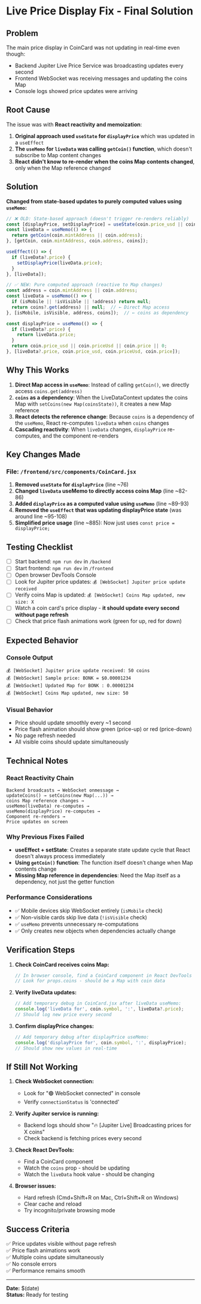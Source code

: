 # Live Price Display Fix - Final Solution

## Problem
The main price display in CoinCard was not updating in real-time even though:
- Backend Jupiter Live Price Service was broadcasting updates every second
- Frontend WebSocket was receiving messages and updating the coins Map
- Console logs showed price updates were arriving

## Root Cause
The issue was with **React reactivity and memoization**:

1. **Original approach used `useState` for `displayPrice`** which was updated in a `useEffect`
2. **The `useMemo` for `liveData` was calling `getCoin()` function**, which doesn't subscribe to Map content changes
3. **React didn't know to re-render when the coins Map contents changed**, only when the Map reference changed

## Solution
**Changed from state-based updates to purely computed values using `useMemo`:**

```jsx
// ❌ OLD: State-based approach (doesn't trigger re-renders reliably)
const [displayPrice, setDisplayPrice] = useState(coin.price_usd || coin.priceUsd || coin.price || 0);
const liveData = useMemo(() => {
  return getCoin(coin.mintAddress || coin.address);
}, [getCoin, coin.mintAddress, coin.address, coins]);

useEffect(() => {
  if (liveData?.price) {
    setDisplayPrice(liveData.price);
  }
}, [liveData]);

// ✅ NEW: Pure computed approach (reactive to Map changes)
const address = coin.mintAddress || coin.address;
const liveData = useMemo(() => {
  if (isMobile || !isVisible || !address) return null;
  return coins?.get(address) || null;  // ← Direct Map access
}, [isMobile, isVisible, address, coins]);  // ← coins as dependency

const displayPrice = useMemo(() => {
  if (liveData?.price) {
    return liveData.price;
  }
  return coin.price_usd || coin.priceUsd || coin.price || 0;
}, [liveData?.price, coin.price_usd, coin.priceUsd, coin.price]);
```

## Why This Works

1. **Direct Map access in `useMemo`**: Instead of calling `getCoin()`, we directly access `coins.get(address)`
2. **`coins` as a dependency**: When the LiveDataContext updates the coins Map with `setCoins(new Map(coinsState))`, it creates a new Map reference
3. **React detects the reference change**: Because `coins` is a dependency of the `useMemo`, React re-computes `liveData` when `coins` changes
4. **Cascading reactivity**: When `liveData` changes, `displayPrice` re-computes, and the component re-renders

## Key Changes Made

### File: `/frontend/src/components/CoinCard.jsx`

1. **Removed `useState` for `displayPrice`** (line ~76)
2. **Changed `liveData` useMemo to directly access coins Map** (line ~82-86)
3. **Added `displayPrice` as a computed value using `useMemo`** (line ~89-93)
4. **Removed the `useEffect` that was updating displayPrice state** (was around line ~95-108)
5. **Simplified price usage** (line ~885): Now just uses `const price = displayPrice;`

## Testing Checklist

- [ ] Start backend: `npm run dev` in `/backend`
- [ ] Start frontend: `npm run dev` in `/frontend`
- [ ] Open browser DevTools Console
- [ ] Look for Jupiter price updates: `💰 [WebSocket] Jupiter price update received`
- [ ] Verify coins Map is updated: `💰 [WebSocket] Coins Map updated, new size: X`
- [ ] Watch a coin card's price display - **it should update every second without page refresh**
- [ ] Check that price flash animations work (green for up, red for down)

## Expected Behavior

### Console Output
```
💰 [WebSocket] Jupiter price update received: 50 coins
💰 [WebSocket] Sample price: BONK = $0.00001234
💰 [WebSocket] Updated Map for BONK : 0.00001234
💰 [WebSocket] Coins Map updated, new size: 50
```

### Visual Behavior
- Price should update smoothly every ~1 second
- Price flash animation should show green (price-up) or red (price-down)
- No page refresh needed
- All visible coins should update simultaneously

## Technical Notes

### React Reactivity Chain
```
Backend broadcasts → WebSocket onmessage → 
updateCoins() → setCoins(new Map(...)) → 
coins Map reference changes → 
useMemo(liveData) re-computes → 
useMemo(displayPrice) re-computes → 
Component re-renders → 
Price updates on screen
```

### Why Previous Fixes Failed
- **useEffect + setState**: Creates a separate state update cycle that React doesn't always process immediately
- **Using `getCoin()` function**: The function itself doesn't change when Map contents change
- **Missing Map reference in dependencies**: Need the Map itself as a dependency, not just the getter function

### Performance Considerations
- ✅ Mobile devices skip WebSocket entirely (`isMobile` check)
- ✅ Non-visible cards skip live data (`!isVisible` check)
- ✅ `useMemo` prevents unnecessary re-computations
- ✅ Only creates new objects when dependencies actually change

## Verification Steps

1. **Check CoinCard receives coins Map:**
   ```javascript
   // In browser console, find a CoinCard component in React DevTools
   // Look for props.coins - should be a Map with coin data
   ```

2. **Verify liveData updates:**
   ```javascript
   // Add temporary debug in CoinCard.jsx after liveData useMemo:
   console.log('liveData for', coin.symbol, ':', liveData?.price);
   // Should log new price every second
   ```

3. **Confirm displayPrice changes:**
   ```javascript
   // Add temporary debug after displayPrice useMemo:
   console.log('displayPrice for', coin.symbol, ':', displayPrice);
   // Should show new values in real-time
   ```

## If Still Not Working

1. **Check WebSocket connection:**
   - Look for "🟢 WebSocket connected" in console
   - Verify `connectionStatus` is 'connected'

2. **Verify Jupiter service is running:**
   - Backend logs should show "🔥 [Jupiter Live] Broadcasting prices for X coins"
   - Check backend is fetching prices every second

3. **Check React DevTools:**
   - Find a CoinCard component
   - Watch the `coins` prop - should be updating
   - Watch the `liveData` hook value - should be changing

4. **Browser issues:**
   - Hard refresh (Cmd+Shift+R on Mac, Ctrl+Shift+R on Windows)
   - Clear cache and reload
   - Try incognito/private browsing mode

## Success Criteria

✅ Price updates visible without page refresh  
✅ Price flash animations work  
✅ Multiple coins update simultaneously  
✅ No console errors  
✅ Performance remains smooth  

---

**Date:** $(date)  
**Status:** Ready for testing
